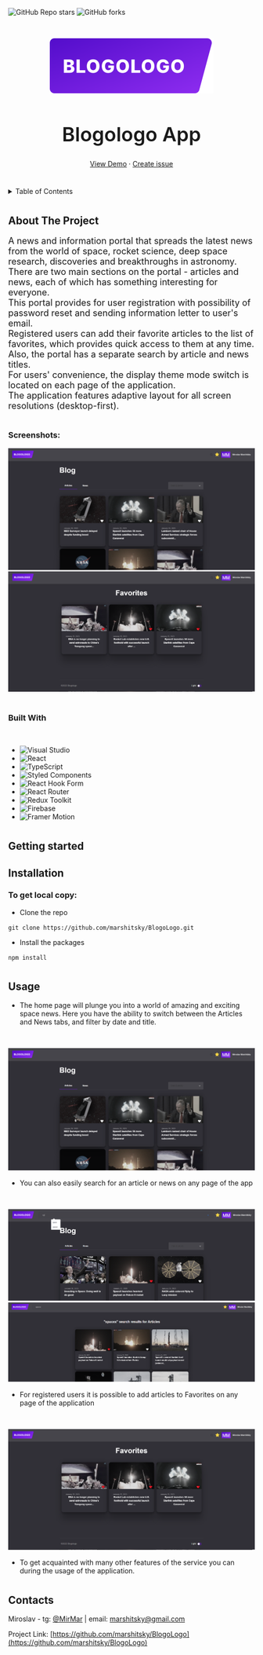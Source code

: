 <a name="readme-top"></a>
![GitHub Repo stars](https://img.shields.io/github/stars/marshitsky/BlogoLogo?style=for-the-badge)
![GitHub forks](https://img.shields.io/github/forks/marshitsky/BlogoLogo?style=for-the-badge)

<!-- PROJECT LOGO -->
<br />
<div align="center">

![Main logo](/src/assets/img/logo.svg)

<h1 style="font-size: 40px; font-weight: 600">Blogologo App</h1>

  <p align="center">

[View Demo](https://marshitsky.github.io/BlogoLogo/) ·
[Create issue](https://github.com/marshitsky/BlogoLogo/issues)

#

  </p>
</div>

<details>
  <summary>Table of Contents</summary>
  <ol>
    <li>
      <a href="#about-the-project">About The Project</a>
      <ul>
        <li><a href="#built-with">Built With</a></li>
      </ul>
    </li>
    <li><a href="#contact">Contact</a></li>
  </ol>
</details>

#

## About The Project

<p style="
font-size: 18px;
">
A news and information portal that spreads the latest news from the world of space, rocket science, deep space research, discoveries and breakthroughs in astronomy.<br/>
There are two main sections on the portal - articles and news, each of which has something interesting for everyone.<br/>
This portal provides for user registration with possibility of password reset and sending information letter to user's email.<br/>
Registered users can add their favorite articles to the list of favorites, which provides quick access to them at any time.<br/>
Also, the portal has a separate search by article and news titles.<br/>
For users' convenience, the display theme mode switch is located on each page of the application.<br/>
The application features adaptive layout for all screen resolutions (desktop-first).
</p>

#

### Screenshots:

![Screen](/readme/main-desktop.png)
![Screen](/readme/favorites-desktop.png)

<!-- ![Screen](/readme/sign-in-desktop.png)-->

#

### Built With

<br>

- ![Visual Studio](https://img.shields.io/badge/Visual%20Studio-5C2D91.svg?style=for-the-badge&logo=visual-studio&logoColor=white)
- ![React](https://img.shields.io/badge/react-%2320232a.svg?style=for-the-badge&logo=react&logoColor=%2361DAFB)
- ![TypeScript](https://img.shields.io/badge/typescript-%23007ACC.svg?style=for-the-badge&logo=typescript&logoColor=white)
- ![Styled Components](https://img.shields.io/badge/styled--components-DB7093?style=for-the-badge&logo=styled-components&logoColor=white)
- ![React Hook Form](https://img.shields.io/badge/React%20Hook%20Form-%23EC5990.svg?style=for-the-badge&logo=reacthookform&logoColor=white)
- ![React Router](https://img.shields.io/badge/React_Router-CA4245?style=for-the-badge&logo=react-router&logoColor=white)
- ![Redux Toolkit][redux-toolkit.js.org]
- ![Firebase](https://img.shields.io/badge/firebase-%23039BE5.svg?style=for-the-badge&logo=firebase)
- ![Framer Motion][framer.com]

#

## Getting started

## Installation

### To get local copy:

- Clone the repo

```
git clone https://github.com/marshitsky/BlogoLogo.git
```

- Install the packages

```
npm install
```

#

## Usage

- The home page will plunge you into a world of amazing and exciting space news.
  Here you have the ability to switch between the Articles and News tabs, and filter by date and title.

<br>

![Screen](/readme/main-desktop.png)

- You can also easily search for an article or news on any page of the app

<br>

![Search](/readme/search-desktop.png)
![Search](/readme/search-results.png)

- For registered users it is possible to add articles to Favorites on any page of the application

<br/>

![Favotites](/readme/favorites-desktop.png)

- To get acquainted with many other features of the service you can during the usage of the application.

#

## Contacts

Miroslav - tg: [@MirMar](https://t.me/MirMar) | email: marshitsky@gmail.com

Project Link: [https://github.com/marshitsky/BlogoLogo](https://github.com/marshitsky/BlogoLogo)

[redux-toolkit.js.org]: https://img.shields.io/badge/-redux--toolkit-764abc?style=for-the-badge&logo=redux&logoColor=white
[framer.com]: https://img.shields.io/badge/-framer--motion-DD0031?style=for-the-badge&logo=framer&logoColor=black
